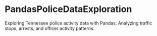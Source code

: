 # PandasPoliceDataExploration
 Exploring Tennessee police activity data with Pandas: Analyzing traffic stops, arrests, and officer activity patterns.
